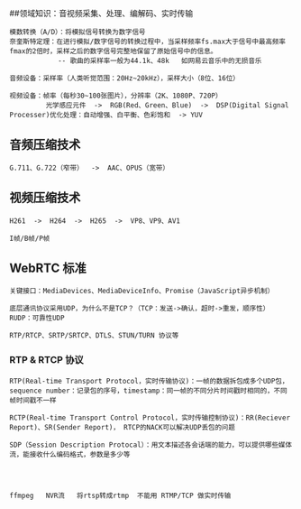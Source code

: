 
##领域知识：音视频采集、处理、编解码、实时传输
    
    模数转换（A/D）：将模拟信号转换为数字信号
    奈奎斯特定理：在进行模拟/数字信号的转换过程中，当采样频率fs.max大于信号中最高频率fmax的2倍时，采样之后的数字信号完整地保留了原始信号中的信息。
                -- 歌曲的采样率一般为44.1k、48k   如网易云音乐中的无损音乐
                
    音频设备：采样率（人类听觉范围：20Hz~20kHz），采样大小（8位、16位）
    
    视频设备：帧率（每秒30~100张图片），分辨率（2K、1080P、720P）
             光学感应元件  ->  RGB(Red、Green、Blue)  ->  DSP(Digital Signal Processer)优化处理：自动增强、白平衡、色彩饱和  -> YUV 

## 音频压缩技术
    G.711、G.722（窄带）  ->  AAC、OPUS（宽带）

## 视频压缩技术
    H261  ->  H264  ->  H265  ->  VP8、VP9、AV1
    
    I帧/B帧/P帧

## WebRTC 标准
    关键接口：MediaDevices、MediaDeviceInfo、Promise（JavaScript异步机制）
         
    底层通讯协议采用UDP，为什么不是TCP？（TCP：发送->确认，超时->重发，顺序性）  RUDP：可靠性UDP
    
    RTP/RTCP、SRTP/SRTCP、DTLS、STUN/TURN 协议等

### RTP & RTCP 协议

    RTP(Real-time Transport Protocol，实时传输协议)：一帧的数据拆包成多个UDP包，sequence number：记录包的序号，timestamp：同一帧的不同分片时间戳时相同的，不同帧时间戳不一样
    
    RCTP(Real-time Transport Control Protocol，实时传输控制协议)：RR(Reciever Report)、SR(Sender Report)， RTCP的NACK可以解决UDP丢包的问题
    
    SDP（Session Description Protocal）：用文本描述各会话端的能力，可以提供哪些媒体流，能接收什么编码格式，参数是多少等
                              
    
    
    
    ffmpeg   NVR流   将rtsp转成rtmp  不能用 RTMP/TCP 做实时传输
    
    